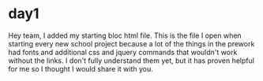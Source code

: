 # day1
Hey team, I added my starting bloc html file. This is the file I open when starting every new school project because a lot of the things in the prework had fonts and additional css and jquery commands that wouldn't work without the links. I don't fully understand them yet, but it has proven helpful for me so I thought I would share it with you. 
